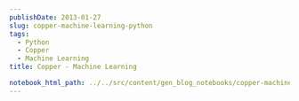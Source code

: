 ```yaml
---
publishDate: 2013-01-27
slug: copper-machine-learning-python
tags:
  - Python
  - Copper
  - Machine Learning
title: Copper - Machine Learning

notebook_html_path: ../../src/content/gen_blog_notebooks/copper-machine-learning-python.html
---
```

